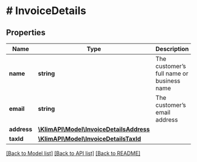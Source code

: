 # # InvoiceDetails

## Properties

Name | Type | Description | Notes
------------ | ------------- | ------------- | -------------
**name** | **string** | The customer’s full name or business name |
**email** | **string** | The customer’s email address |
**address** | [**\KlimAPI\Model\InvoiceDetailsAddress**](InvoiceDetailsAddress.md) |  |
**taxId** | [**\KlimAPI\Model\InvoiceDetailsTaxId**](InvoiceDetailsTaxId.md) |  | [optional]

[[Back to Model list]](../../README.md#models) [[Back to API list]](../../README.md#endpoints) [[Back to README]](../../README.md)
